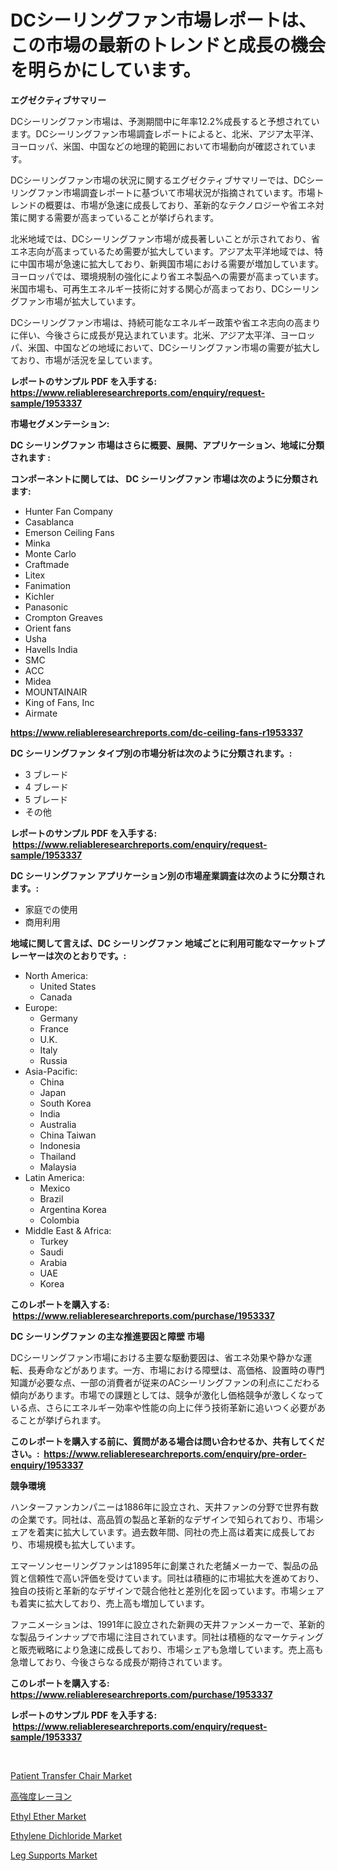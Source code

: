 <p><h1>DCシーリングファン市場レポートは、この市場の最新のトレンドと成長の機会を明らかにしています。</h1></p><p><strong>エグゼクティブサマリー</strong></p>
<p><p>DCシーリングファン市場は、予測期間中に年率12.2%成長すると予想されています。DCシーリングファン市場調査レポートによると、北米、アジア太平洋、ヨーロッパ、米国、中国などの地理的範囲において市場動向が確認されています。</p><p>DCシーリングファン市場の状況に関するエグゼクティブサマリーでは、DCシーリングファン市場調査レポートに基づいて市場状況が指摘されています。市場トレンドの概要は、市場が急速に成長しており、革新的なテクノロジーや省エネ対策に関する需要が高まっていることが挙げられます。</p><p>北米地域では、DCシーリングファン市場が成長著しいことが示されており、省エネ志向が高まっているため需要が拡大しています。アジア太平洋地域では、特に中国市場が急速に拡大しており、新興国市場における需要が増加しています。ヨーロッパでは、環境規制の強化により省エネ製品への需要が高まっています。米国市場も、可再生エネルギー技術に対する関心が高まっており、DCシーリングファン市場が拡大しています。</p><p>DCシーリングファン市場は、持続可能なエネルギー政策や省エネ志向の高まりに伴い、今後さらに成長が見込まれています。北米、アジア太平洋、ヨーロッパ、米国、中国などの地域において、DCシーリングファン市場の需要が拡大しており、市場が活況を呈しています。</p></p>
<p><strong>レポートのサンプル PDF を入手する: <a href="https://www.reliableresearchreports.com/enquiry/request-sample/1953337">https://www.reliableresearchreports.com/enquiry/request-sample/1953337</a></strong></p>
<p><strong>市場セグメンテーション:</strong></p>
<p><strong> DC シーリングファン 市場はさらに概要、展開、アプリケーション、地域に分類されます :</strong></p>
<p><strong>コンポーネントに関しては、 DC シーリングファン 市場は次のように分類されます: &nbsp;</strong></p>
<p><ul><li>Hunter Fan Company</li><li>Casablanca</li><li>Emerson Ceiling Fans</li><li>Minka</li><li>Monte Carlo</li><li>Craftmade</li><li>Litex</li><li>Fanimation</li><li>Kichler</li><li>Panasonic</li><li>Crompton Greaves</li><li>Orient fans</li><li>Usha</li><li>Havells India</li><li>SMC</li><li>ACC</li><li>Midea</li><li>MOUNTAINAIR</li><li>King of Fans, Inc</li><li>Airmate</li></ul></p>
<p><strong><a href="https://www.reliableresearchreports.com/dc-ceiling-fans-r1953337">https://www.reliableresearchreports.com/dc-ceiling-fans-r1953337</a></strong></p>
<p><strong> DC シーリングファン タイプ別の市場分析は次のように分類されます。:</strong></p>
<p><ul><li>3 ブレード</li><li>4 ブレード</li><li>5 ブレード</li><li>その他</li></ul></p>
<p><strong>レポートのサンプル PDF を入手する: &nbsp;<a href="https://www.reliableresearchreports.com/enquiry/request-sample/1953337">https://www.reliableresearchreports.com/enquiry/request-sample/1953337</a></strong></p>
<p><strong> DC シーリングファン アプリケーション別の市場産業調査は次のように分類されます。:</strong></p>
<p><ul><li>家庭での使用</li><li>商用利用</li></ul></p>
<p><strong>地域に関して言えば、DC シーリングファン 地域ごとに利用可能なマーケットプレーヤーは次のとおりです。:</strong></p>
<p><ul>
    <li>
        North America:
        <ul>
            <li>United States</li>
            <li>Canada</li>
        </ul>
    </li>
    <li>
        Europe:
        <ul>
            <li>Germany</li>
            <li>France</li>
            <li>U.K.</li>
            <li>Italy</li>
            <li>Russia</li>
        </ul>
    </li>
    <li>
        Asia-Pacific:
        <ul>
            <li>China</li>
            <li>Japan</li>
            <li>South Korea</li>
            <li>India</li>
            <li>Australia</li>
            <li>China Taiwan</li>
            <li>Indonesia</li>
            <li>Thailand</li>
            <li>Malaysia</li>
        </ul>
    </li>
    <li>
        Latin America:
        <ul>
            <li>Mexico</li>
            <li>Brazil</li>
            <li>Argentina Korea</li>
            <li>Colombia</li>
        </ul>
    </li>
    <li>
        Middle East & Africa:
        <ul>
            <li>Turkey</li>
            <li>Saudi</li>
            <li>Arabia</li>
            <li>UAE</li>
            <li>Korea</li>
        </ul>
    </li>
    </ul></p>
<p><strong>このレポートを購入する: &nbsp;<a href="https://www.reliableresearchreports.com/purchase/1953337">https://www.reliableresearchreports.com/purchase/1953337</a></strong></p>
<p><strong>DC シーリングファン の主な推進要因と障壁 市場</strong></p>
<p><p>DCシーリングファン市場における主要な駆動要因は、省エネ効果や静かな運転、長寿命などがあります。一方、市場における障壁は、高価格、設置時の専門知識が必要な点、一部の消費者が従来のACシーリングファンの利点にこだわる傾向があります。市場での課題としては、競争が激化し価格競争が激しくなっている点、さらにエネルギー効率や性能の向上に伴う技術革新に追いつく必要があることが挙げられます。</p></p>
<p><strong>このレポートを購入する前に、質問がある場合は問い合わせるか、共有してください。:&nbsp; <a href="https://www.reliableresearchreports.com/enquiry/pre-order-enquiry/1953337">https://www.reliableresearchreports.com/enquiry/pre-order-enquiry/1953337</a></strong></p>
<p><strong>競争環境</strong></p>
<p><p>ハンターファンカンパニーは1886年に設立され、天井ファンの分野で世界有数の企業です。同社は、高品質の製品と革新的なデザインで知られており、市場シェアを着実に拡大しています。過去数年間、同社の売上高は着実に成長しており、市場規模も拡大しています。</p><p>エマーソンセーリングファンは1895年に創業された老舗メーカーで、製品の品質と信頼性で高い評価を受けています。同社は積極的に市場拡大を進めており、独自の技術と革新的なデザインで競合他社と差別化を図っています。市場シェアも着実に拡大しており、売上高も増加しています。</p><p>ファニメーションは、1991年に設立された新興の天井ファンメーカーで、革新的な製品ラインナップで市場に注目されています。同社は積極的なマーケティングと販売戦略により急速に成長しており、市場シェアも急増しています。売上高も急増しており、今後さらなる成長が期待されています。</p></p>
<p><strong>このレポートを購入する: &nbsp; <a href="https://www.reliableresearchreports.com/purchase/1953337">https://www.reliableresearchreports.com/purchase/1953337</a></strong></p>
<p><strong>レポートのサンプル PDF を入手する: &nbsp;<a href="https://www.reliableresearchreports.com/enquiry/request-sample/1953337">https://www.reliableresearchreports.com/enquiry/request-sample/1953337</a></strong><strong></strong></p>
<p>&nbsp;</p>
<p><p><a href="https://github.com/bobicer/Market-Research-Report-List-2/blob/main/patient-transfer-chair-market.md">Patient Transfer Chair Market</a></p><p><a href="https://medium.com/@rodhoppe07/%E9%AB%98%E5%BC%B7%E5%BA%A6%E3%83%AC%E3%83%BC%E3%83%A8%E3%83%B3%E5%B8%82%E5%A0%B4-2031%E5%B9%B4%E3%81%BE%E3%81%A7%E3%81%AE%E3%83%88%E3%83%AC%E3%83%B3%E3%83%89-%E4%BA%88%E6%B8%AC-%E7%AB%B6%E5%90%88%E5%88%86%E6%9E%90-b77b5f6d753f">高強度レーヨン</a></p><p><a href="https://issuu.com/reportprime-2/docs/ethyl-ether-market-size-2030.pptx">Ethyl Ether Market</a></p><p><a href="https://issuu.com/reportprime-2/docs/ethylene-dichloride-market-size-2030.pptx">Ethylene Dichloride Market</a></p><p><a href="https://github.com/globismark/Market-Research-Report-List-2/blob/main/leg-supports-market.md">Leg Supports Market</a></p></p>